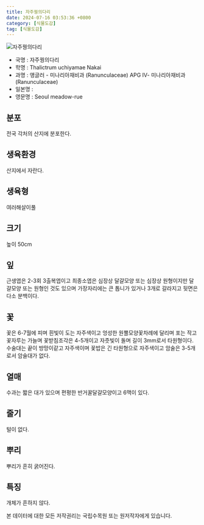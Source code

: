 ```yaml
---
title: 자주꿩의다리
date: 2024-07-16 03:53:36 +0800
category: [식물도감]
tag: [식물도감]
---
```




![자주꿩의다리](/fileUpload/plants/basic/Ranunculaceae/Thalictrum/19400/19400_1_th2.jpg)
- 국명 : 자주꿩의다리
- 학명 : Thalictrum uchiyamae Nakai
- 과명 : 앵글러 - 미나리아재비과 (Ranunculaceae) APG Ⅳ- 미나리아재비과 (Ranunculaceae)
- 일본명 : 
- 영문명 : Seoul meadow-rue


## 분포
전국 각처의 산지에 분포한다.
## 생육환경
산지에서 자란다.
## 생육형
여러해살이풀
## 크기
높이 50cm
## 잎
근생엽은 2-3회 3출복엽이고 최종소엽은 심장상 달걀모양 또는 심장상 원형이지만 달걀모양 또는 원형인 것도 있으며 가장자리에는 큰 톱니가 있거나 3개로 갈라지고 뒷면은 다소 분백이다.
## 꽃
꽃은 6-7월에 피며 흰빛이 도는 자주색이고 엉성한 원뿔모양꽃차례에 달리며 포는 작고 꽃자루는 가늘며 꽃받침조각은 4-5개이고 자줏빛이 돌며 길이 3mm로서 타원형이다. 수술대는 끝이 방망이같고 자주색이며 꽃밥은 긴 타원형으로 자주색이고 암술은 3-5개로서 암술대가 없다.
## 열매
수과는 짧은 대가 있으며 편평한 반거꿀달걀모양이고 6맥이 있다.
## 줄기
털이 없다.
## 뿌리
뿌리가 흔히 굵어진다.
## 특징
개체가 흔하지 않다.






본 데이터에 대한 모든 저작권리는 국립수목원 또는 원저작자에게 있습니다.
